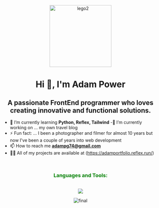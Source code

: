 <div align="center"">
<img src="https://github.com/mrpowergonz/mrpowergonz/assets/72943449/b118f2f2-bb21-4fd7-932d-00114a9d7366" alt="lego2" width="200"/>
</div>


<h1 align="center">Hi 👋, I'm Adam Power</h1>
<h2 align="center">A passionate FrontEnd programmer who loves creating innovative and functional solutions.</h3>

- 🌱 I’m currently learning **Python, Reflex, Tailwind**
-🔭 I’m currently working on ... my own travel blog
- ⚡ Fun fact: ... I been a photographer and filmer for almost 10 years but now I've been a couple of years into web development
- 📫 How to reach me **adampg74@gmail.com**
- 👨‍💻 All of my projects are available at (https://adamportfolio.reflex.run/)

<br>
<h3 align="center" margin-top="20px" style="color: Green">Languages and Tools:</h3>
<div   margin-top="2em" align="center">
<br>
<img src="https://skillicons.dev/icons?i=tailwind,python,react,django,css,html,js" />
<br>

![final](https://github.com/mrpowergonz/mrpowergonz/assets/72943449/fded208d-a58e-4778-b8a7-e79609472eec)
</div>
